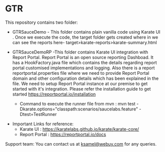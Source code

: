 # GTR

This repository contains two folder:

* GTRSauceDemo - This folder contains plain vanilla code using Karate UI . Once we execute the code, the target folder gets created where in we can see the reports here- target>karate-reports>karate-summary.html

* GTRSauceDemoRP -This folder contains Karate UI integration with Report Portal. Report Portal is an open source reporting Dashboad. It has a HookFactory.java file which contains the details regarding report portal customised implementations and logging. Also there is a report reportportal.properties file where we need to provide Report Portal domain and other configuration details which has been explained in the file. We need to setup Report Portal instance at our premise to get started with it's integration. Please refer the  installation guide to get started https://reportportal.io/installation
    * Command to execute the runner file from mvn : mvn test -Dkarate.options="classpath:scenarios/saucelabs.feature" -Dtest=TestRunner

- Important Links for reference:
    - Karate UI : https://karatelabs.github.io/karate/karate-core/
    - Report Portal : https://reportportal.io/docs

Support team:
You can contact us at ksamel@webuy.com for any queries. 
